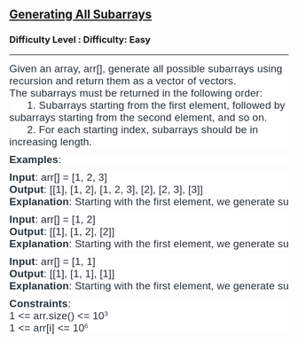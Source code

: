 <h2><a href="https://www.geeksforgeeks.org/problems/generating-all-subarrays/0">Generating All Subarrays</a></h2><h3>Difficulty Level : Difficulty: Easy</h3><hr><div class="problems_problem_content__Xm_eO"><p dir="ltr" style="box-sizing: border-box; margin: 0px 0px 10px; padding: 0px; border: 0px; vertical-align: baseline; background-color: #ffffff;"><span style="color: #273239; font-family: arial, helvetica, sans-serif;"><span style="font-size: 18.6667px; letter-spacing: 0.162px;">Given an array, arr[], generate all possible subarrays using recursion and return them as a vector of vectors.<br></span></span><span style="color: #273239; font-family: arial, helvetica, sans-serif;"><span style="font-size: 18.6667px; letter-spacing: 0.162px;">The subarrays must be returned in the following order:<br></span></span><span style="font-size: 18.6667px; letter-spacing: 0.162px; color: #273239; font-family: arial, helvetica, sans-serif;">&nbsp; &nbsp; &nbsp; 1. Subarrays starting from the first element, followed by subarrays starting from the second element, and so on.<br></span><span style="color: #273239; font-family: arial, helvetica, sans-serif; font-size: 18.6667px; letter-spacing: 0.162px;">&nbsp; &nbsp; &nbsp; 2. For each starting index, subarrays should be in increasing length.</span></p>
<p dir="ltr" style="box-sizing: border-box; margin: 0px 0px 10px; padding: 0px; border: 0px; vertical-align: baseline; background-color: #ffffff;"><span style="color: #273239; font-family: arial, helvetica, sans-serif;"><span style="font-size: 18.6667px; letter-spacing: 0.162px;"><strong>Examples</strong>:&nbsp;</span></span></p>
<pre dir="ltr" style="box-sizing: border-box; margin: 0px 0px 10px; padding: 0px; border: 0px; vertical-align: baseline; background-color: #ffffff;"><span style="color: #273239; font-family: arial, helvetica, sans-serif;"><span style="font-size: 18.6667px; letter-spacing: 0.162px;"><strong>Input</strong>: arr[] = [1, 2, 3]<br></span></span><span style="font-size: 18.6667px; letter-spacing: 0.162px; color: #273239; font-family: arial, helvetica, sans-serif;"><strong>Output</strong>: [[1], [1, 2], [1, 2, 3], [2], [2, 3], [3]]<br></span><span style="font-size: 18.6667px; letter-spacing: 0.162px; color: #273239; font-family: arial, helvetica, sans-serif;"><strong>Explanation</strong>: Starting with the first element, we generate subarrays [1], [1, 2], and [1, 2, 3]. Then, starting from the second element, we get [2] and [2, 3].&nbsp; Finally, starting from the third element, we only get [3].</span></pre>
<pre dir="ltr" style="box-sizing: border-box; margin: 0px 0px 10px; padding: 0px; border: 0px; vertical-align: baseline; background-color: #ffffff;"><span style="color: #273239; font-family: arial, helvetica, sans-serif;"><span style="font-size: 18.6667px; letter-spacing: 0.162px;"><strong>Input</strong>: arr[] = [1, 2]<br></span></span><span style="font-size: 18.6667px; letter-spacing: 0.162px; color: #273239; font-family: arial, helvetica, sans-serif;"><strong>Output</strong>: [[1], [1, 2], [2]]<br></span><span style="font-size: 18.6667px; letter-spacing: 0.162px; color: #273239; font-family: arial, helvetica, sans-serif;"><strong>Explanation</strong>: Starting with the first element, we generate subarrays [1] and [1, 2]. Then, starting from the second element, we get [2].</span></pre>
<pre dir="ltr" style="box-sizing: border-box; margin: 0px 0px 10px; padding: 0px; border: 0px; vertical-align: baseline; background-color: #ffffff;"><strong style="font-size: 18.6667px; letter-spacing: 0.162px; color: #273239; font-family: arial, helvetica, sans-serif;">Input</strong><span style="color: #273239; font-family: arial, helvetica, sans-serif;"><span style="font-size: 18.6667px; letter-spacing: 0.162px;">: arr[] = [1, 1]<br></span></span><strong style="font-size: 18.6667px; letter-spacing: 0.162px; color: #273239; font-family: arial, helvetica, sans-serif;">Output</strong><span style="font-size: 18.6667px; letter-spacing: 0.162px; color: #273239; font-family: arial, helvetica, sans-serif;">: [[1], [1, 1], [1]]<br></span><strong style="font-size: 18.6667px; letter-spacing: 0.162px; color: #273239; font-family: arial, helvetica, sans-serif;">Explanation</strong><span style="font-size: 18.6667px; letter-spacing: 0.162px; color: #273239; font-family: arial, helvetica, sans-serif;">: Starting with the first element, we generate subarrays [1] and [1, 1] (including both elements). Starting from the second element, we only get the subarray [1].</span></pre>
<p dir="ltr" style="box-sizing: border-box; margin: 0px 0px 10px; padding: 0px; border: 0px; vertical-align: baseline; background-color: #ffffff;"><span style="color: #273239; font-family: arial, helvetica, sans-serif;"><span style="font-size: 18.6667px; letter-spacing: 0.162px;"><strong>Constraints</strong>:<br></span></span><span style="font-size: 18.6667px; letter-spacing: 0.162px; color: #273239; font-family: arial, helvetica, sans-serif;">1 &lt;= arr.size() &lt;= 10</span><sup style="letter-spacing: 0.162px; color: #273239; font-family: arial, helvetica, sans-serif;">3<br></sup><span style="color: #273239; font-family: arial, helvetica, sans-serif; font-size: 18.6667px; letter-spacing: 0.162px;">1 &lt;= arr[i] &lt;= 10</span><sup style="color: #273239; font-family: arial, helvetica, sans-serif; letter-spacing: 0.162px;">6</sup></p></div>